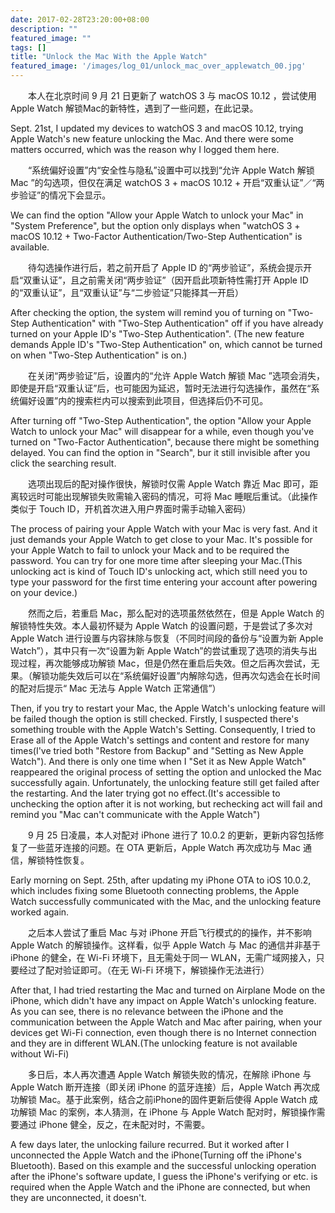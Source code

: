 ```yaml
---
date: 2017-02-28T23:20:00+08:00
description: ""
featured_image: ""
tags: []
title: "Unlock the Mac With the Apple Watch"
featured_image: '/images/log_01/unlock_mac_over_applewatch_00.jpg'
---
```


&emsp;&emsp;本人在北京时间 9 月 21 日更新了 watchOS 3 与 macOS 10.12 ，尝试使用 Apple Watch 解锁Mac的新特性，遇到了一些问题，在此记录。

Sept. 21st, I updated my devices to watchOS 3 and macOS 10.12, trying Apple Watch's new feature unlocking the Mac. And there were some matters occurred, which was the reason why I logged them here.

&emsp;&emsp;“系统偏好设置”内“安全性与隐私”设置中可以找到“允许 Apple Watch 解锁 Mac ”的勾选项，但仅在满足 watchOS 3 + macOS 10.12 + 开启“双重认证”／“两步验证”的情况下会显示。

We can find the option "Allow your Apple Watch to unlock your Mac" in "System Preference", but the option only displays when "watchOS 3 + macOS 10.12 + Two-Factor Authentication/Two-Step Authentication" is available.

&emsp;&emsp;待勾选操作进行后，若之前开启了 Apple ID 的“两步验证”，系统会提示开启“双重认证”，且之前需关闭“两步验证”（因开启此项新特性需打开 Apple ID 的“双重认证”，且“双重认证”与“二步验证”只能择其一开启）

After checking the option, the system will remind you of turning on "Two-Step Authentication" with "Two-Step Authentication" off if you have already turned on your Apple ID's "Two-Step Authentication". (The new feature demands Apple ID's "Two-Step Authentication" on, which cannot be turned on when "Two-Step Authentication" is on.)

&emsp;&emsp;在关闭“两步验证”后，设置内的“允许 Apple Watch 解锁 Mac ”选项会消失，即使是开启“双重认证”后，也可能因为延迟，暂时无法进行勾选操作，虽然在“系统偏好设置”内的搜索栏内可以搜索到此项目，但选择后仍不可见。

After turning off "Two-Step Authentication", the option "Allow your Apple Watch to unlock your Mac" will disappear for a while, even though you've turned on "Two-Factor Authentication", because there might be something delayed. You can find the option in "Search", bur it still invisible after you click the searching result.

&emsp;&emsp;选项出现后的配对操作很快，解锁时仅需 Apple Watch 靠近 Mac 即可，距离较远时可能出现解锁失败需输入密码的情况，可将 Mac 睡眠后重试。（此操作类似于 Touch ID，开机首次进入用户界面时需手动输入密码）

The process of pairing your Apple Watch with your Mac is very fast. And it just demands your Apple Watch to get close to your Mac. It's possible for your Apple Watch to fail to unlock your Mack and to be required the password. You can try for one more time after sleeping your Mac.(This unlocking act is kind of Touch ID's unlocking act, which still need you to type your password for the first time entering your account after powering on your device.)

&emsp;&emsp;然而之后，若重启 Mac，那么配对的选项虽然依然在，但是 Apple Watch 的解锁特性失效。本人最初怀疑为 Apple Watch 的设置问题，于是尝试了多次对 Apple Watch 进行设置与内容抹除与恢复（不同时间段的备份与“设置为新 Apple Watch”），其中只有一次“设置为新 Apple Watch”的尝试重现了选项的消失与出现过程，再次能够成功解锁 Mac，但是仍然在重启后失效。但之后再次尝试，无果。（解锁功能失效后可以在“系统偏好设置”内解除勾选，但再次勾选会在长时间的配对后提示“ Mac 无法与 Apple Watch 正常通信”）

Then, if you try to restart your Mac, the Apple Watch's unlocking feature will be failed though the option is still checked. Firstly, I suspected there's something trouble with the Apple Watch's Setting. Consequently, I tried to Erase all of the Apple Watch's settings and content and restore for many times(I've tried both "Restore from Backup" and "Setting as New Apple Watch"). And there is only one time when I "Set it as New Apple Watch" reappeared the original process of setting the option and unlocked the Mac successfully again. Unfortunately, the unlocking feature still get failed after the restarting. And the later trying got no effect.(It's accessible to unchecking the option after it is not working, but rechecking act will fail and remind you "Mac can't communicate with the Apple Watch")

&emsp;&emsp;9 月 25 日凌晨，本人对配对 iPhone 进行了 10.0.2 的更新，更新内容包括修复了一些蓝牙连接的问题。在 OTA 更新后，Apple Watch 再次成功与 Mac 通信，解锁特性恢复。

Early morning on Sept. 25th, after updating my iPhone OTA to iOS 10.0.2, which includes fixing some Bluetooth connecting problems, the Apple Watch successfully communicated with the Mac, and the unlocking feature worked again.

&emsp;&emsp;之后本人尝试了重启 Mac 与对 iPhone 开启飞行模式的的操作，并不影响 Apple Watch 的解锁操作。这样看，似乎 Apple Watch 与 Mac 的通信并非基于 iPhone 的健全，在 Wi-Fi 环境下，且无需处于同一 WLAN，无需广域网接入，只要经过了配对验证即可。（在无 Wi-Fi 环境下，解锁操作无法进行）

After that, I had tried restarting the Mac and turned on Airplane Mode on the iPhone, which didn't have any impact on Apple Watch's unlocking feature. As you can see, there is no relevance between the iPhone and the communication between the Apple Watch and Mac after pairing, when your devices get Wi-Fi connection, even though there is no Internet connection and they are in different WLAN.(The unlocking feature is not available without Wi-Fi)

&emsp;&emsp;多日后，本人再次遭遇 Apple Watch 解锁失败的情况，在解除 iPhone 与 Apple Watch 断开连接（即关闭 iPhone 的蓝牙连接）后，Apple Watch 再次成功解锁 Mac。基于此案例，结合之前iPhone的固件更新后使得 Apple Watch 成功解锁 Mac 的案例，本人猜测，在 iPhone 与 Apple Watch 配对时，解锁操作需要通过 iPhone 健全，反之，在未配对时，不需要。

A few days later, the unlocking failure recurred. But it worked after I unconnected the Apple Watch and the iPhone(Turning off the iPhone's Bluetooth). Based on this example and the successful unlocking operation after the iPhone's software update, I guess the iPhone's verifying or etc. is required when the Apple Watch and the iPhone are connected, but when they are unconnected, it doesn't.
